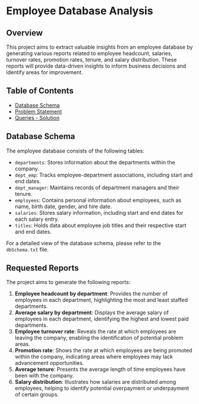 # Employee Database Analysis

## Overview
This project aims to extract valuable insights from an employee database by generating various reports related to employee headcount, salaries, turnover rates, promotion rates, tenure, and salary distribution. These reports will provide data-driven insights to inform business decisions and identify areas for improvement.

## Table of Contents
- [Database Schema](dbSchema.txt)
- [Problem Statement](problemStatement.pdf)
- [Queries - Solution](queries.sql)


## Database Schema
The employee database consists of the following tables:

- `departments`: Stores information about the departments within the company.
- `dept_emp`: Tracks employee-department associations, including start and end dates.
- `dept_manager`: Maintains records of department managers and their tenure.
- `employees`: Contains personal information about employees, such as name, birth date, gender, and hire date.
- `salaries`: Stores salary information, including start and end dates for each salary entry.
- `titles`: Holds data about employee job titles and their respective start and end dates.

For a detailed view of the database schema, please refer to the `dbSchema.txt` file.

## Requested Reports
The project aims to generate the following reports:

1. **Employee headcount by department**: Provides the number of employees in each department, highlighting the most and least staffed departments.
2. **Average salary by department**: Displays the average salary of employees in each department, identifying the highest and lowest paid departments.
3. **Employee turnover rate**: Reveals the rate at which employees are leaving the company, enabling the identification of potential problem areas.
4. **Promotion rate**: Shows the rate at which employees are being promoted within the company, indicating areas where employees may lack advancement opportunities.
5. **Average tenure**: Presents the average length of time employees have been with the company.
6. **Salary distribution**: Illustrates how salaries are distributed among employees, helping to identify potential overpayment or underpayment of certain groups.
